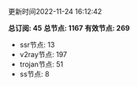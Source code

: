 更新时间2022-11-24 16:12:42

**总订阅: 45**
**总节点: 1167**
**有效节点: 269**
- ssr节点: 13
- v2ray节点: 197
- trojan节点: 51
- ss节点: 8
